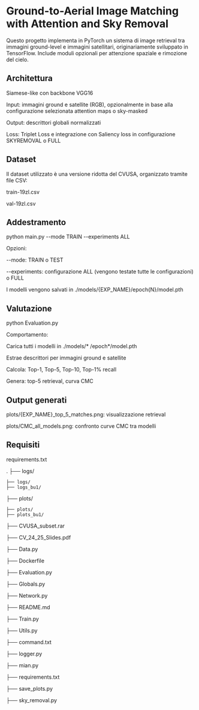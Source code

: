 # Ground-to-Aerial Image Matching with Attention and Sky Removal

Questo progetto implementa in PyTorch un sistema di image retrieval tra immagini ground-level e immagini satellitari, originariamente sviluppato in TensorFlow. Include moduli opzionali per attenzione spaziale e rimozione del cielo.

## Architettura

Siamese-like con backbone VGG16

Input: immagini ground e satellite (RGB), opzionalmente in base alla configurazione selezionata attention maps o sky-masked

Output: descrittori globali normalizzati

Loss: Triplet Loss e integrazione con Saliency loss in configurazione SKYREMOVAL o FULL

## Dataset

Il dataset utilizzato è una versione ridotta del CVUSA, organizzato tramite file CSV:

train-19zl.csv

val-19zl.csv

## Addestramento

python main.py --mode TRAIN --experiments ALL

Opzioni:
 
--mode: TRAIN o TEST

--experiments: configurazione ALL (vengono testate tutte le configurazioni) o FULL


I modelli vengono salvati in ./models/{EXP_NAME}/epoch{N}/model.pth

## Valutazione

python Evaluation.py

Comportamento:

Carica tutti i modelli in ./models/* /epoch*/model.pth

Estrae descrittori per immagini ground e satellite

Calcola: Top-1, Top-5, Top-10, Top-1% recall

Genera: top-5 retrieval, curva CMC

## Output generati

plots/{EXP_NAME}_top_5_matches.png: visualizzazione retrieval

plots/CMC_all_models.png: confronto curve CMC tra modelli

## Requisiti

requirements.txt

.
├── logs/

    ├── logs/
    ├── logs_bu1/
├── plots/
    
    ├── plots/
    ├── plots_bu1/

├── CVUSA_subset.rar

├── CV_24_25_Slides.pdf

├── Data.py

├── Dockerfile

├── Evaluation.py

├── Globals.py

├── Network.py

├── README.md

├── Train.py

├── Utils.py

├── command.txt

├── logger.py

├── mian.py

├── requirements.txt

├── save_plots.py

├── sky_removal.py




